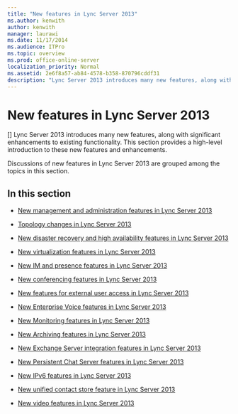 ```yaml
---
title: "New features in Lync Server 2013"
ms.author: kenwith
author: kenwith
manager: laurawi
ms.date: 11/17/2014
ms.audience: ITPro
ms.topic: overview
ms.prod: office-online-server
localization_priority: Normal
ms.assetid: 2e6f8a57-ab84-4578-b358-870796cddf31
description: "Lync Server 2013 introduces many new features, along with significant enhancements to existing functionality. This section provides a high-level introduction to these new features and enhancements."
---
```


# New features in Lync Server 2013
[]
Lync Server 2013 introduces many new features, along with significant enhancements to existing functionality. This section provides a high-level introduction to these new features and enhancements. 
  
Discussions of new features in Lync Server 2013 are grouped among the topics in this section. 
  
## In this section

- [New management and administration features in Lync Server 2013](new-management-and-administration-features.md)
    
- [Topology changes in Lync Server 2013](topology-changes.md)
    
- [New disaster recovery and high availability features in Lync Server 2013](new-disaster-recovery-and-high-availability-features.md)
    
- [New virtualization features in Lync Server 2013](new-virtualization-features.md)
    
- [New IM and presence features in Lync Server 2013](new-im-and-presence-features.md)
    
- [New conferencing features in Lync Server 2013](new-conferencing-features.md)
    
- [New features for external user access in Lync Server 2013](new-features-for-external-user-access.md)
    
- [New Enterprise Voice features in Lync Server 2013](new-enterprise-voice-features.md)
    
- [New Monitoring features in Lync Server 2013](new-monitoring-features.md)
    
- [New Archiving features in Lync Server 2013](new-archiving-features.md)
    
- [New Exchange Server integration features in Lync Server 2013](new-exchange-server-integration-features.md)
    
- [New Persistent Chat Server features in Lync Server 2013](new-persistent-chat-server-features.md)
    
- [New IPv6 features in Lync Server 2013](new-ipv6-features.md)
    
- [New unified contact store feature in Lync Server 2013](new-unified-contact-store-feature.md)
    
- [New video features in Lync Server 2013](new-video-features.md)
    

